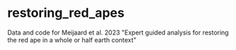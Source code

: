 # restoring_red_apes
Data and code for Meijaard et al. 2023 "Expert guided analysis for restoring the red ape in a whole or half earth context"
